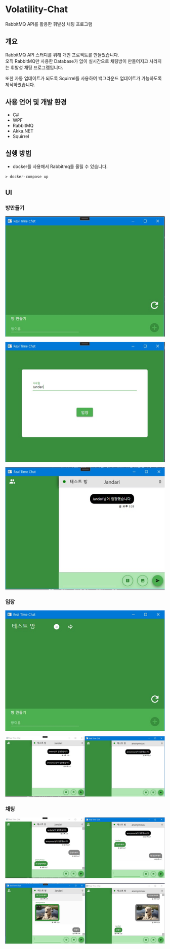 # Volatility-Chat
RabbitMQ API를 활용한 휘발성 채팅 프로그램

## 개요

RabbitMQ API 스터디를 위해 개인 프로젝트를 만들었습니다.  
오직 RabbitMQ만 사용한 Database가 없이 실시간으로 채팅방이 만들어지고 사라지는 휘발성 채팅 프로그램입니다.  

또한 자동 업데이트가 되도록 Squirrel를 사용하여 백그라운드 업데이트가 가능하도록 제작하였습니다.



## 사용 언어 및 개발 환경

* C#
* WPF
* RabbitMQ
* Akka.NET
* Squirrel

## 실행 방법

* docker를 사용해서 Rabbitmq를 올릴 수 있습니다.

```
> docker-compose up
```


## UI

### 방만들기

![](images/1.jpg)

![](images/2.jpg)

![](images/3.jpg)

### 입장

![](images/4.jpg)

![](images/5.jpg)

### 채팅

![](images/6.jpg)

![](images/7.jpg)